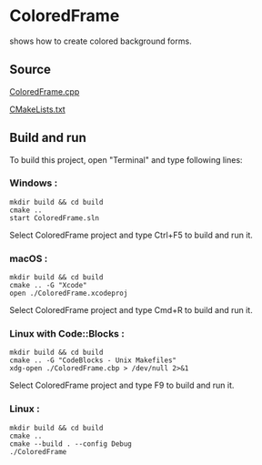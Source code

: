 # ColoredFrame

shows how to create colored background forms.

## Source

[ColoredFrame.cpp](ColoredFrame.cpp)

[CMakeLists.txt](CMakeLists.txt)

## Build and run

To build this project, open "Terminal" and type following lines:

### Windows :

``` shell
mkdir build && cd build
cmake .. 
start ColoredFrame.sln
```

Select ColoredFrame project and type Ctrl+F5 to build and run it.

### macOS :

``` shell
mkdir build && cd build
cmake .. -G "Xcode"
open ./ColoredFrame.xcodeproj
```

Select ColoredFrame project and type Cmd+R to build and run it.

### Linux with Code::Blocks :

``` shell
mkdir build && cd build
cmake .. -G "CodeBlocks - Unix Makefiles"
xdg-open ./ColoredFrame.cbp > /dev/null 2>&1
```

Select ColoredFrame project and type F9 to build and run it.

### Linux :

``` shell
mkdir build && cd build
cmake .. 
cmake --build . --config Debug
./ColoredFrame
```
